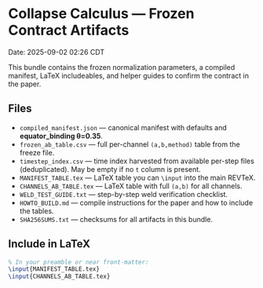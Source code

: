 # Collapse Calculus — Frozen Contract Artifacts
Date: 2025-09-02 02:26 CDT

This bundle contains the frozen normalization parameters, a compiled manifest, LaTeX includeables, and helper guides to confirm the contract in the paper.

## Files
- `compiled_manifest.json` — canonical manifest with defaults and **equator_binding θ=0.35**.
- `frozen_ab_table.csv` — full per-channel `(a,b,method)` table from the freeze file.
- `timestep_index.csv` — time index harvested from available per-step files (deduplicated). May be empty if no `t` column is present.
- `MANIFEST_TABLE.tex` — LaTeX table you can `\input` into the main REVTeX.
- `CHANNELS_AB_TABLE.tex` — LaTeX table with full `(a,b)` for all channels.
- `WELD_TEST_GUIDE.txt` — step-by-step weld verification checklist.
- `HOWTO_BUILD.md` — compile instructions for the paper and how to include the tables.
- `SHA256SUMS.txt` — checksums for all artifacts in this bundle.

## Include in LaTeX
```latex
% In your preamble or near front-matter:
\input{MANIFEST_TABLE.tex}
\input{CHANNELS_AB_TABLE.tex}
```
